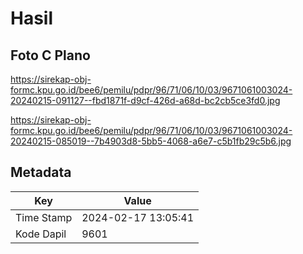 # Hasil

## Foto C Plano

https://sirekap-obj-formc.kpu.go.id/bee6/pemilu/pdpr/96/71/06/10/03/9671061003024-20240215-091127--fbd1871f-d9cf-426d-a68d-bc2cb5ce3fd0.jpg

https://sirekap-obj-formc.kpu.go.id/bee6/pemilu/pdpr/96/71/06/10/03/9671061003024-20240215-085019--7b4903d8-5bb5-4068-a6e7-c5b1fb29c5b6.jpg


## Metadata

| Key        | Value               |
| ---------- | ------------------- |
| Time Stamp | 2024-02-17 13:05:41 |
| Kode Dapil | 9601                |



